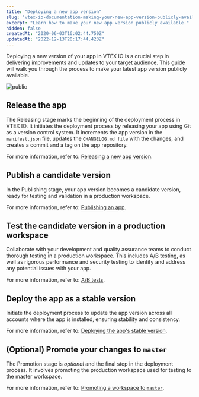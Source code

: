 ```yaml
---
title: "Deploying a new app version"
slug: "vtex-io-documentation-making-your-new-app-version-publicly-available"
excerpt: "Learn how to make your new app version publicly available."
hidden: false
createdAt: "2020-06-03T16:02:44.750Z"
updatedAt: "2022-12-13T20:17:44.423Z"
---
```


Deploying a new version of your app in VTEX IO is a crucial step in delivering improvements and updates to your target audience. This guide will walk you through the process to make your latest app version publicly available.

![public](https://cdn.jsdelivr.net/gh/vtexdocs/dev-portal-content@main/images/making-an-app-publicly-available.png)

<Steps>

## Release the app

The Releasing stage marks the beginning of the deployment process in VTEX IO. It initiates the deployment process by releasing your app using Git as a version control system. It increments the app version in the `manifest.json` file, updates the `CHANGELOG.md file` with the changes, and creates a commit and a tag on the app repository.

For more information, refer to: [Releasing a new app version](https://developers.vtex.com/docs/guides/vtex-io-documentation-releasing-a-new-app-version).

## Publish a candidate version

In the Publishing stage, your app version becomes a candidate version, ready for testing and validation in a production workspace.

For more information, refer to: [Publishing an app](https://developers.vtex.com/docs/guides/vtex-io-documentation-publishing-an-app).

## Test the candidate version in a production workspace

Collaborate with your development and quality assurance teams to conduct thorough testing in a production workspace. This includes A/B testing, as well as rigorous performance and security testing to identify and address any potential issues with your app.

For more information, refer to: [A/B tests](https://developers.vtex.com/docs/guides/ab-tests).

## Deploy the app as a stable version

Initiate the deployment process to update the app version across all accounts where the app is installed, ensuring stability and consistency.

For more information, refer to: [Deploying the app's stable version](https://developers.vtex.com/docs/guides/vtex-io-documentation-deploying-the-app-stable-version).

## (Optional) Promote your changes to `master`

The Promotion stage is *optional* and the final step in the deployment process. It involves promoting the production workspace used for testing to the master workspace.

For more information, refer to: [Promoting a workspace to `master`](https://developers.vtex.com/docs/guides/vtex-io-documentation-promoting-a-workspace-to-master).

</Steps>
